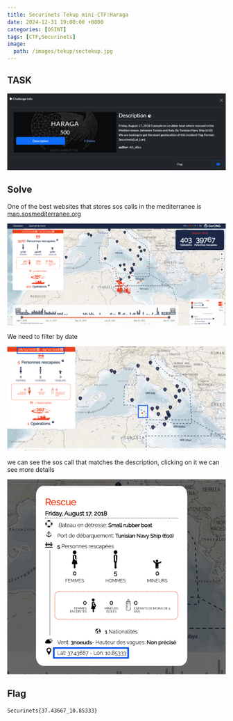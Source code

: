 ```yaml
---
title: Securinets Tekup mini-CTF:Haraga
date: 2024-12-31 19:00:00 +0800
categories: [OSINT]
tags: [CTF,Securinets]
image:
  path: /images/tekup/sectekup.jpg
---
```

## TASK 

  <img src="/images/tekup/harga/task.png" alt="Securinets" style="width: auto; height: auto; margin-right: 10%;" />

## Solve 
One of the best websites that stores sos calls in the mediterranee is [map.sosmediterranee.org](https://map.sosmediterranee.org/)

  <img src="/images/tekup/harga/map.png" alt="Securinets" style="width: auto; height: auto; margin-right: 10%;" />

We need to filter by date

  <img src="/images/tekup/harga/incident.png" alt="Securinets" style="width: auto; height: auto; margin-right: 10%;" />

we can see the sos call that matches the description, clicking on it we can see more details 

  <img src="/images/tekup/harga/falag.png" alt="Securinets" style="width: auto; height: auto; margin-right: 10%;" />

## Flag

```
Securinets{37.43667_10.85333}
```